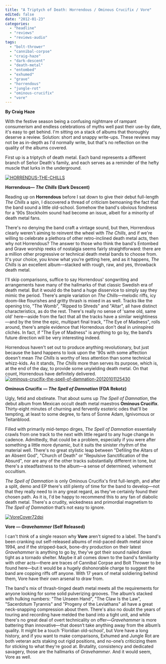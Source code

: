 ```yaml
---
title: "A Triptych of Death: Horrendous / Ominous Crucifix / Vore"
edited: false
date: "2012-01-23"
categories:
  - "headline"
  - "reviews"
  - "reviews-audio"
tags:
  - "bolt-thrower"
  - "cannibal-corpse"
  - "craig-haze"
  - "dark-descent"
  - "death-metal"
  - "entombed"
  - "exhumed"
  - "grave"
  - "horrendous"
  - "jungle-rot"
  - "ominous-crucifix"
  - "vore"
---
```


**By Craig Haze**

With the festive season being a confusing nightmare of rampant consumerism and endless celebrations of myths well past their use-by date, it's easy to get behind. I'm sitting on a stack of albums that thoroughly deserve a review. Solution: short and snappy write-ups. These reviews may not be as in-depth as I'd normally write, but that's no reflection on the quality of the albums covered.

First up is a triptych of death metal. Each band represents a different branch of Señor Death's family, and each serves as a reminder of the hefty muscle that lurks in the underground.

[![](http://www.hellbound.ca/wp-content/uploads/2012/01/HORRENDUS-THE-CHILLS-290x290.jpg "HORRENDUS-THE-CHILLS")](http://www.hellbound.ca/wp-content/uploads/2012/01/HORRENDUS-THE-CHILLS.jpg)

**Horrendous— _The Chills_ (Dark Descent)**

Reading up on **Horrendous** before I sat down to give their debut full-length _The Chills_ a spin, I discovered a thread of criticism bemoaning the fact that the band sound a little old-school. Somehow the band's obvious fondness for a '90s Stockholm sound had become an issue, albeit for a minority of death metal fans.

There's no denying the band craft a vintage sound, but then, Horrendous clearly weren't aiming to reinvent the wheel with _The Chills_, and if we're willing to celebrate a plethora of other retro-inclined death metal acts, then why not Horrendous? The answer to those who think the band's Entombed and Grave worship reeks of nostalgia seems fairly straightforward: there are a million other progressive or technical death metal bands to choose from. It's your choice, you know what you’re getting here, and as it happens, _The Chills_ is an excellent album—stacked with rough, raw, and yes, throwback death metal.

I'll skip comparisons, suffice to say Horrendous' songwriting and arrangements have many of the hallmarks of that classic Swedish era of death metal. But it would do the band a huge disservice to simply say they mimic the period. There's ample variation on _The Chills_—melodic riffs, icy doom-like flourishes and gritty thrash is mixed in as well. Tracks like the opening trio, "The Womb", "Ripped to Shreds" and "Altar", all have distinct characteristics, as do the rest. There's really no sense of 'same old, same old' here—aside from the fact that all the tracks have a similar weightiness—and by the time the epic, multipart final track, "The Eye of Madness", rolls around, there's ample evidence that Horrendous don't deal in uninspired clichés. In fact, if "The Eye of Madness" is anything to go by, the band’s future direction will be very interesting indeed.

Horrendous haven't set out to produce anything revolutionary, but just because the band happens to look upon the '90s with some affection doesn't mean _The Chills_ is worthy of less attention than some technical whizz-kids. As it stands, _The Chills_ more than serves its purpose, which is, at the end of the day, to provide some unyielding death metal. On that count, Horrendous have definitely delivered. [![](http://www.hellbound.ca/wp-content/uploads/2012/01/ominous-crucifix-the-spell-of-damnation-20120101125430-290x289.jpg "ominous-crucifix-the-spell-of-damnation-20120101125430")](http://www.hellbound.ca/wp-content/uploads/2012/01/ominous-crucifix-the-spell-of-damnation-20120101125430.jpg)

**Ominous Crucifix — _The Spell of Damnation_ (FDA Rekotz)**

Ugly, fetid and obstinate. That about sums up _The Spell of Damnation_, the debut album from Mexican occult death metal maestros **Ominous Crucifix**. Thirty-eight minutes of churning and fervently esoteric odes that'll be tempting, at least to some degree, to fans of Sonne Adam, Ignivomous or Teitanblood.

Filled with primarily mid-tempo dirges, _The Spell of Damnation_ essentially crawls from one track to the next with little regard to any huge change in cadence. Admittedly, that could be a problem, especially if you were after something a little more dynamic, but it suits the sinister rhythm of the material well. There's no great stylistic leap between "Defiling the Altars of an Absent God", "Church of Death" or "Repulsive Sanctification of the Absurd", nor are any of the other tracks substantially different in tone, but there's a steadfastness to the album—a sense of determined, vehement occultism.

_The Spell of Damnation_ is only Ominous Crucifix's first full-length, and after a split, demo and EP there's still plenty of time for the band to develop—not that they really need to in any great regard, as they've certainly found their chosen path. As it is, I'd be happy to recommend this to any fan of diabolic death metal. There's a crudity, wickedness and primordial magnetism to _The Spell of Damnation_ that’s not easy to ignore.

[![](http://www.hellbound.ca/wp-content/uploads/2012/01/VoreCover72dpi-290x290.jpg "VoreCover72dpi")](http://www.hellbound.ca/wp-content/uploads/2012/01/VoreCover72dpi.jpg)

**Vore — _Gravehammer_ (Self Released)**

I can't think of a single reason why **Vore** aren't signed to a label. The band's been cranking out self-released albums of mid-paced death metal since 1994, and if the stripped-back, bone-dry production on their latest _Gravehammer_ is anything to go by, they've got their sound nailed down tight as a tornado shelter. Maybe it all comes down to the band's familiarity with other acts—there are traces of Cannibal Corpse and Bolt Thrower to be found here—but it would be a hugely dishonorable charge to suggest the band are copping riffs off anyone. With 17 years of metal soldiering behind them, Vore have their own arsenal to draw from.

The band's mix of thrash-tinged death metal meets all the requirements for anyone looking for some solid pulverizing grooves. The album’s stacked with hulking numbers: "The Unseen Hand", "The Claw Is the Law", "Sacerdotum Tyrannis" and "Progeny of the Leviathans" all have a great neck-snapping compression about them. There's also no doubt the years of touring and recording have melded the band into a tight unit, and while there's no great deal of overt technicality on offer—_Gravehammer_ is more battering than innovative—that doesn’t take anything away from the album’s quality. It might be a touch 'Floridian old-school', but Vore have a long history, and if you want to make comparisons, Exhumed and Jungle Rot are both veteran acts staking out rigid positions, and no-one’s criticizing them for sticking to what they're good at. Brutality, consistency and dedicated savagery, those are the hallmarks of _Gravehammer_. And it would seem, Vore as well.
